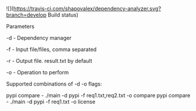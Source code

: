 
![](https://travis-ci.com/shapovalex/dependency-analyzer.svg?branch=develop Build status)

Parameters

-d - Dependency manager

-f - Input file/files, comma separated

-r - Output file. result.txt by default

-o - Operation to perform

Supported combinations of -d -o flags:

pypi compare - ./main -d pypi -f req1.txt,req2.txt -o compare
pypi compare - ./main -d pypi -f req1.txt -o license
 
